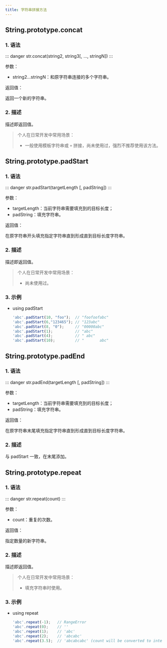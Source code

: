 ```yaml
---
title: 字符串拼接方法
---
```


## String.prototype.concat

### 1. 语法

::: danger
str.concat(string2, string3[, ..., stringN])
:::

参数：

+ string2...stringN：和原字符串连接的多个字符串。

返回值：

返回一个新的字符串。

### 2. 描述

描述即返回值。

> 个人在日常开发中常用场景：
>
> - 一般使用模板字符串或 `+` 拼接，尚未使用过，强烈不推荐使用该方法。



## String.prototype.padStart

### 1. 语法

::: danger
str.padStart(targetLength [, padString])
:::

参数：

+ targetLength：当前字符串需要填充到的目标长度；
+ padString：填充字符串。

返回值：

在原字符串开头填充指定字符串直到形成直到目标长度字符串。

### 2. 描述

描述即返回值。

> 个人在日常开发中常用场景：
>
> - 尚未使用过。

### 3. 示例

+ using padStart

  ```js
  'abc'.padStart(10, "foo");  // "foofoofabc"
  'abc'.padStart(6,"123465"); // "123abc"
  'abc'.padStart(8, "0");     // "00000abc"
  'abc'.padStart(1);          // "abc"
  'abc'.padStart(4);          // " abc"
  'abc'.padStart(10);         // "       abc"
  ```



## String.prototype.padEnd

### 1. 语法

::: danger
str.padEnd(targetLength [, padString])
:::

参数：

+ targetLength：当前字符串需要填充到的目标长度；
+ padString：填充字符串。

返回值：

在原字符串末尾填充指定字符串直到形成直到目标长度字符串。

### 2. 描述

与 padStart 一致，在末尾添加。




## String.prototype.repeat

### 1. 语法

::: danger
str.repeat(count)
:::

参数：

+ count：重复的次数。

返回值：

指定数量的新字符串。

### 2. 描述

描述即返回值。

> 个人在日常开发中常用场景：
>
> - 填充字符串时使用。

### 3. 示例

+ using repeat

  ```js
  'abc'.repeat(-1);   // RangeError
  'abc'.repeat(0);    // ''
  'abc'.repeat(1);    // 'abc'
  'abc'.repeat(2);    // 'abcabc'
  'abc'.repeat(3.5);  // 'abcabcabc' (count will be converted to integer)
  ```
